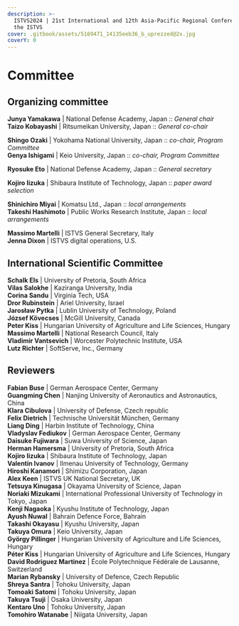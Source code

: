 ```yaml
---
description: >-
  ISTVS2024 | 21st International and 12th Asia-Pacific Regional Conference of
  the ISTVS
cover: .gitbook/assets/5169471_14135eeb36_b_uprezzed@2x.jpg
coverY: 0
---
```


# Committee

## Organizing committee

**Junya Yamakawa** | National Defense Academy, Japan :: _General chair_\
**Taizo Kobayashi** | Ritsumeikan University, Japan :: _General co-chair_

**Shingo Ozaki** | Yokohama National University, Japan :: _co-chair, Program Committee_\
**Genya Ishigami** | Keio University, Japan :: _co-chair, Program Committee_

**Ryosuke Eto** | National Defense Academy, Japan :: _General secretary_

**Kojiro Iizuka** | Shibaura Institute of Technology, Japan :: _paper award selection_

**Shinichiro Miyai** | Komatsu Ltd., Japan :: _local arrangements_\
**Takeshi Hashimoto** | Public Works Research Institute, Japan :: _local arrangements_

**Massimo Martelli** | ISTVS General Secretary, Italy\
**Jenna Dixon** | ISTVS digital operations, U.S.

## International Scientific Committee

**Schalk Els** | University of Pretoria, South Africa\
**Vilas Salokhe** | Kaziranga University, India\
**Corina Sandu** | Virginia Tech, USA\
**Dror Rubinstein** | Ariel University, Israel\
**Jarosław Pytka** | Lublin University of Technology, Poland\
**József Kövecses** | McGill University, Canada\
**Peter Kiss** | Hungarian University of Agriculture and Life Sciences, Hungary\
**Massimo Martelli** | National Research Council, Italy\
**Vladimir Vantsevich**  | Worcester Polytechnic Institute, USA\
**Lutz Richter** | SoftServe, Inc., Germany

## Reviewers

**Fabian Buse** | German Aerospace Center, Germany\
**Guangming Chen** | Nanjing University of Aeronautics and Astronautics, China\
**Klara Cibulova** | University of Defense, Czech republic\
**Felix Dietrich** | Technische Universität München, Germany\
**Liang Ding** | Harbin Institute of Technology, China\
**Vladyslav Fediukov** | German Aerospace Center, Germany\
**Daisuke Fujiwara** | Suwa University of Science, Japan\
**Herman Hamersma** | University of Pretoria, South Africa\
**Kojiro Iizuka** | Shibaura Institute of Technology, Japan\
**Valentin Ivanov** | Ilmenau University of Technology, Germany\
**Hiroshi Kanamori** | Shimizu Corporation, Japan\
**Alex Keen** | ISTVS UK National Secretary, UK\
**Tetsuya Kinugasa** | Okayama University of Science, Japan\
**Noriaki Mizukami** | International Professional University of Technology in Tokyo, Japan\
**Kenji Nagaoka** | Kyushu Institute of Technology, Japan\
**Ayush Nuwal** | Bahrain Defence Force, Bahrain\
**Takashi Okayasu** | Kyushu University, Japan\
**Takuya Omura** | Keio University, Japan\
**György Pillinger** | Hungarian University of Agriculture and Life Sciences, Hungary\
**Péter Kiss** | Hungarian University of Agriculture and Life Sciences, Hungary\
**David Rodriguez Martinez** | École Polytechnique Fédérale de Lausanne, Switzerland\
**Marian Rybansky** | University of Defence, Czech Republic\
**Shreya Santra** | Tohoku University, Japan\
**Tomoaki Satomi** | Tohoku University, Japan\
**Takuya Tsuji** | Osaka University, Japan\
**Kentaro Uno** | Tohoku University, Japan\
**Tomohiro Watanabe** | Niigata University, Japan

